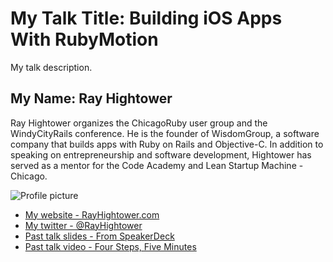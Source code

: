 # My Talk Title: Building iOS Apps With RubyMotion

My talk description.

## My Name: Ray Hightower

Ray Hightower organizes the ChicagoRuby user group and the
WindyCityRails conference. He is the founder of WisdomGroup, a
software company that builds apps with Ruby on Rails and Objective-C. In
addition to speaking on entrepreneurship and software
development, Hightower has served as a mentor for the Code Academy and Lean Startup Machine - Chicago.

![Profile picture](http://rayhightower.com/assets/rth_500x500.jpg)

- [My website - RayHightower.com](http://rayhightower.com/)
- [My twitter - @RayHightower](https://twitter.com/rayhightower)
- [Past talk slides - From SpeakerDeck](https://speakerdeck.com/rayhightower/building-ios-apps-with-rubymotion)
- [Past talk video - Four Steps, Five Minutes](http://rayhightower.com/blog/2012/08/31/four-steps-five-minutes/)
